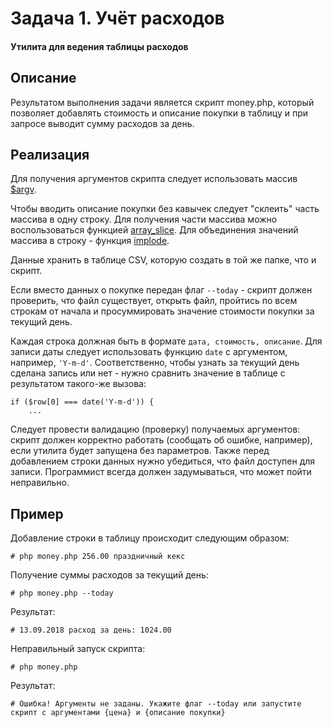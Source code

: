 # Задача 1. Учёт расходов

#### Утилита для ведения таблицы расходов

## Описание
Результатом выполнения задачи является скрипт money.php, который позволяет добавлять стоимость и описание покупки в таблицу и при запросе выводит сумму расходов за день.

## Реализация
Для получения аргументов скрипта следует использовать массив [$argv](http://php.net/manual/ru/reserved.variables.argv.php).

Чтобы вводить описание покупки без кавычек следует "склеить" часть массива в одну строку. Для получения части массива можно воспользоваться функцией [array_slice](http://php.net/manual/ru/function.array-slice.php). Для объединения значений массива в строку - функция [implode](http://php.net/manual/ru/function.implode.php).

Данные хранить в таблице CSV, которую создать в той же папке, что и скрипт.

Если вместо данных о покупке передан флаг `--today` - скрипт должен проверить, что файл существует, открыть файл, пройтись по всем строкам от начала и просуммировать значение стоимости покупки за текущий день.

Каждая строка должная быть в формате `дата, стоимость, описание`. Для записи даты следует использовать функцию `date` с аргументом, например, `'Y-m-d'`. Соответственно, чтобы узнать за текущий день сделана запись или нет - нужно сравнить значение в таблице с результатом такого-же вызова:

```
if ($row[0] === date('Y-m-d')) {
	...
```

Следует провести валидацию (проверку) получаемых аргументов: скрипт должен корректно работать (сообщать об ошибке, например), если утилита будет запущена без параметров. Также перед добавлением строки данных нужно убедиться, что файл доступен для записи. Программист всегда должен задумываться, что может пойти неправильно.

## Пример
Добавление строки в таблицу происходит следующим образом:
```
# php money.php 256.00 праздничный кекс
```

Получение суммы расходов за текущий день:
```
# php money.php --today
```

Результат:
```
# 13.09.2018 расход за день: 1024.00
```

Неправильный запуск скрипта:
```
# php money.php
```

Результат:
```
# Ошибка! Аргументы не заданы. Укажите флаг --today или запустите скрипт с аргументами {цена} и {описание покупки}
```
